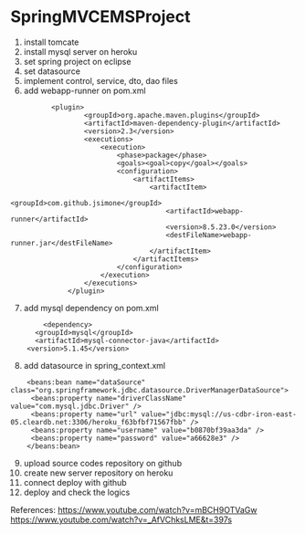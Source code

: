 # SpringMVCEMSProject

1. install tomcate
2. install mysql server on heroku
3. set spring project on eclipse
4. set datasource
5. implement control, service, dto, dao files
6. add webapp-runner on pom.xml
```
	      <plugin>
		          <groupId>org.apache.maven.plugins</groupId>
		          <artifactId>maven-dependency-plugin</artifactId>
		          <version>2.3</version>
		          <executions>
		              <execution>
		                  <phase>package</phase>
		                  <goals><goal>copy</goal></goals>
		                  <configuration>
		                      <artifactItems>
		                          <artifactItem>
		                              <groupId>com.github.jsimone</groupId>
		                              <artifactId>webapp-runner</artifactId>
		                              <version>8.5.23.0</version>
		                              <destFileName>webapp-runner.jar</destFileName>
		                          </artifactItem>
		                      </artifactItems>
		                  </configuration>
		              </execution>
		          </executions>
		      </plugin>   
```
7. add mysql dependency on pom.xml
```
		<dependency>
      <groupId>mysql</groupId>
      <artifactId>mysql-connector-java</artifactId>
    <version>5.1.45</version>
```
8. add datasource in spring_context.xml
```
	<beans:bean name="dataSource" class="org.springframework.jdbc.datasource.DriverManagerDataSource">
   	 <beans:property name="driverClassName" value="com.mysql.jdbc.Driver" />
   	 <beans:property name="url" value="jdbc:mysql://us-cdbr-iron-east-05.cleardb.net:3306/heroku_f63bfbf71567fbb" />
   	 <beans:property name="username" value="b0870bf39aa3da" />
   	 <beans:property name="password" value="a66628e3" />
    </beans:bean>
```    
9. upload source codes repository on github
10. create new server repository on heroku
11. connect deploy with github
12. deploy and check the logics

References: 
https://www.youtube.com/watch?v=mBCH9OTVaGw
https://www.youtube.com/watch?v=_AfVChksLME&t=397s
